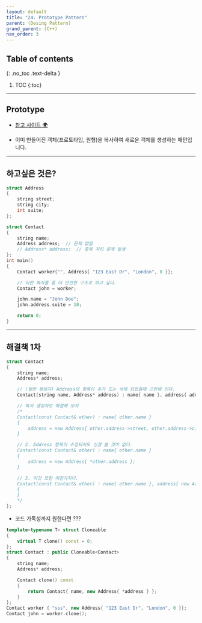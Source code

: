```yaml
---
layout: default
title: "24. Prototype Pattern"
parent: (Desing Pattern)
grand_parent: (C++)
nav_order: 3
---
```


## Table of contents
{: .no_toc .text-delta }

1. TOC
{:toc}

---

## Prototype

* [참고 사이트 🌍](https://devjino.tistory.com/23)

* 이미 만들어진 객체(프로토타입, 원형)을 복사하여 새로운 객체를 생성하는 패턴입니다.

---

## 하고싶은 것은?

```cpp
struct Address
{
    string street;
    string city;
    int suite;
};

struct Contact
{
    string name;
    Address address;  // 문제 없음
    // Address* address;  // 중복 처리 문제 발생
};
int main()
{
    Contact worker{"", Address{ "123 East Dr", "London", 0 }};

    // 이런 복사를 좀 더 안전한 구조로 하고 싶다.
    Contact john = worker;

    john.name = "John Doe";
    john.address.suite = 10;

    return 0;
}
```

---

## 해결책 1차

```cpp
struct Contact
{
    string name;
    Address* address;

    // (일반 생성자) Address의 항목이 추가 또는 삭제 되었을때 곤란해 진다.
    Contact(string name, Address* address) : name{ name }, address{ address } { }

    // 복사 생성자로 해결해 보자
    /*
    Contact(const Contact& other) : name{ other.name }
    {
        address = new Address{ other.address->street, other.address->city, other.address->suite };
    }

    // 2. Address 항목이 수정되어도 신경 쓸 것이 없다.
    Contact(const Contact& other) : name{ other.name }
    {
        address = new Address{ *other.address };
    }

    // 3. 이것 또한 마찬가지다.
    Contact(const Contact& other) : name{ other.name }, address{ new Address{*other.address} }
    {
    }
    */
};
```

* 코드 가독성까지 원한다면 ???

```cpp
template<typename T> struct Cloneable
{
    virtual T clone() const = 0;
};
struct Contact : public Cloneable<Contact>
{
    string name;
    Address* address;

    Contact clone() const
    {
        return Contact{ name, new Address{ *address } };
    }
};
Contact worker { "sss", new Address{ "123 East Dr", "London", 0 }};
Contact john = worker.clone();
```